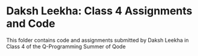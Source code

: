 # Daksh Leekha: Class 4 Assignments and Code
This folder contains code and assignments submitted by Daksh Leekha in Class 4 of the Q-Programming Summer of Qode